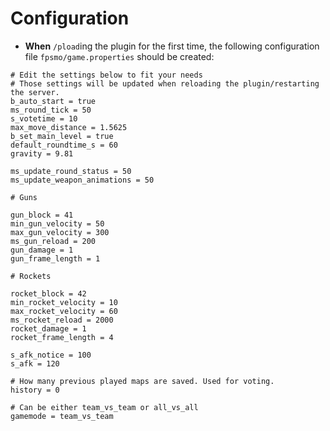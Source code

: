 # Configuration

+ **When** `/pload`ing the plugin for the first time, the following configuration file `fpsmo/game.properties` should be created:

```nofmt
# Edit the settings below to fit your needs
# Those settings will be updated when reloading the plugin/restarting the server.
b_auto_start = true
ms_round_tick = 50
s_votetime = 10
max_move_distance = 1.5625
b_set_main_level = true
default_roundtime_s = 60
gravity = 9.81

ms_update_round_status = 50
ms_update_weapon_animations = 50

# Guns

gun_block = 41
min_gun_velocity = 50
max_gun_velocity = 300
ms_gun_reload = 200
gun_damage = 1
gun_frame_length = 1

# Rockets

rocket_block = 42
min_rocket_velocity = 10
max_rocket_velocity = 60
ms_rocket_reload = 2000
rocket_damage = 1
rocket_frame_length = 4

s_afk_notice = 100
s_afk = 120

# How many previous played maps are saved. Used for voting.
history = 0

# Can be either team_vs_team or all_vs_all
gamemode = team_vs_team
```
